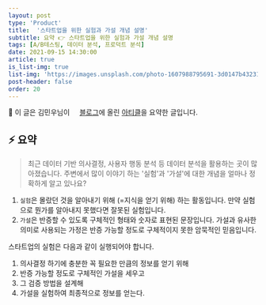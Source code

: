 ```yaml
---
layout: post
type: 'Product'
title:  '스타트업을 위한 실험과 가설 개념 설명'
subtitle: 요약 👉 스타트업을 위한 실험과 가설 개념 설명
tags: [A/B테스팅, 데이터 분석, 프로덕트 분석]
date: 2021-09-15 14:30:00
article: true
is_list-img: true
list-img: 'https://images.unsplash.com/photo-1607988795691-3d0147b43231?crop=entropy&cs=tinysrgb&fit=max&fm=jpg&ixid=MnwxMTc3M3wwfDF8c2VhcmNofDN8fGVpbnN0ZWlufGVufDB8fHx8MTYyOTQ0MTE0Nw&ixlib=rb-1.2.1&q=80&w=2000'
post-header: false
order: 20
---
```


<p class="text-gray">
 🔗 이 글은 김민우님이 <a href='https://www.minwookim.kr/' target='blank' rel='nofollow' id='outlink1' onclick='clickedOutlink(outlink1)'><img src='https://www.google.com/s2/favicons?sz=64&domain=https://www.minwookim.kr/' style='display:inline; height: 1em; position: relative; bottom: -2px; margin-right: 2px;'>블로그</a>에 올린 <a href='https://www.minwookim.kr/experiment-hypothesis-for-startups/' target='blank' rel='nofollow' id='outlink2' onclick='clickedOutlink(outlink2)'>아티클</a>을 요약한 글입니다.
</p>

## ⚡️ 요약

> 최근 데이터 기반 의사결정, 사용자 행동 분석 등 데이터 분석을 활용하는 곳이 많아졌습니다. 주변에서 많이 이야기 하는 '실험'과 '가설'에 대한 개념을 얼마나 정확하게 알고 있나요?

1. `실험`은 몰랐던 것을 알아내기 위해 (=지식을 얻기 위해) 하는 활동입니다. 만약 실험으로 뭔가를 알아내지 못했다면 잘못된 실험입니다.
2. `가설`은 반증할 수 있도록 구체적인 형태와 숫자로 표현된 문장입니다.
가설과 유사한 의미로 사용되는 가정은 반증 가능할 정도로 구체적이지 못한 암묵적인 믿음입니다.

스타트업의 실험은 다음과 같이 실행되어야 합니다.
1. 의사결정 하기에 충분한 꼭 필요한 만큼의 정보를 얻기 위해 
2. 반증 가능할 정도로 구체적인 가설을 세우고 
3. 그 검증 방법을 설계해 
4. 가설을 실험하여 최종적으로 정보를 얻는다.